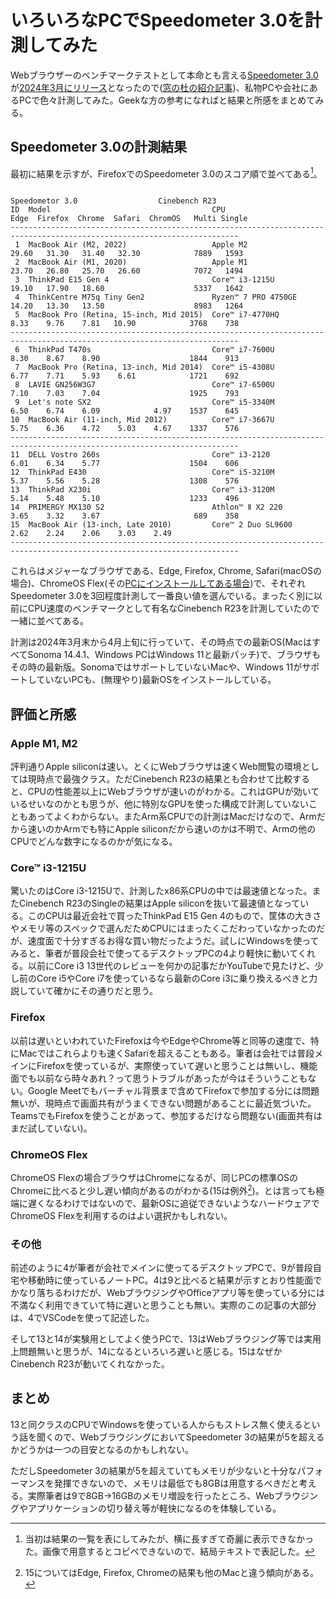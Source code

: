 <!--
    https://qiita.com/belgianbeer/items/5d6a2cc4386f8b7fd03a
-->

# いろいろなPCでSpeedometer 3.0を計測してみた

Webブラウザーのベンチマークテストとして本命とも言える[Speedometer 3.0](https://browserbench.org/Speedometer3.0/)が[2024年3月にリリース](https://browserbench.org/announcements/speedometer3/)となったので([窓の杜の紹介記事](https://forest.watch.impress.co.jp/docs/news/1575562.html))、私物PCや会社にあるPCで色々計測してみた。Geekな方の参考になればと結果と所感をまとめてみる。

## Speedometer 3.0の計測結果

最初に結果を示すが、FirefoxでのSpeedometer 3.0のスコア順で並べてある[^table]。

[^table]:当初は結果の一覧を表にしてみたが、横に長すぎて奇麗に表示できなかった。画像で用意するとコピペできないので、結局テキストで表記した。

```text
                                                                          Speedometor 3.0                  Cinebench R23
ID  Model                                    CPU                   Edge  Firefox  Chrome  Safari  ChromOS   Multi Single
-------------------------------------------------------------------------------------------------------------------------
 1  MacBook Air (M2, 2022)                   Apple M2              29.60   31.30   31.40   32.30            7889   1593
 2  MacBook Air (M1, 2020)                   Apple M1              23.70   26.80   25.70   26.60            7072   1494
 3  ThinkPad E15 Gen 4                       Core™ i3-1215U        19.10   17.90   18.60                    5337   1642
 4  ThinkCentre M75q Tiny Gen2               Ryzen™ 7 PRO 4750GE   14.20   13.30   13.50                    8983   1264
 5  MacBook Pro (Retina, 15-inch, Mid 2015)  Core™ i7-4770HQ        8.33    9.76    7.81   10.90            3768    738
-------------------------------------------------------------------------------------------------------------------------
 6  ThinkPad T470s                           Core™ i7-7600U         8.30    8.67    8.90                    1844    913
 7  MacBook Pro (Retina, 13-inch, Mid 2014)  Core™ i5-4308U         6.77    7.71    5.93    6.61            1721    692
 8  LAVIE GN256W3G7                          Core™ i7-6500U         7.10    7.03    7.04                    1925    793
 9  Let's note SX2                           Core™ i5-3340M         6.50    6.74    6.09            4.97    1537    645
10  MacBook Air (11-inch, Mid 2012)          Core™ i7-3667U         5.75    6.36    4.72    5.03    4.67    1337    576
-------------------------------------------------------------------------------------------------------------------------
11  DELL Vostro 260s                         Core™ i3-2120          6.01    6.34    5.77                    1504    606
12  ThinkPad E430                            Core™ i5-3210M         5.37    5.56    5.28                    1308    576
13  ThinkPad X230i                           Core™ i3-3120M         5.14    5.48    5.10                    1233    496
14  PRIMERGY MX130 S2                        Athlon™ Ⅱ X2 220      3.65    3.32    3.67                     689    358
15  MacBook Air (13-inch, Late 2010)         Core™ 2 Duo SL9600     2.62    2.24    2.06    3.03    2.49
-------------------------------------------------------------------------------------------------------------------------
```

これらはメジャーなブラウザである、Edge, Firefox, Chrome, Safari(macOSの場合)、ChromeOS Flex(その[PCにインストールしてある場合](https://qiita.com/belgianbeer/items/b638c12150dc86911922))で、それぞれSpeedometer 3.0を3回程度計測して一番良い値を選んでいる。まったく別に以前にCPU速度のベンチマークとして有名なCinebench R23を計測していたので一緒に並べてある。

計測は2024年3月末から4月上旬に行っていて、その時点での最新OS(MacはすべてSonoma 14.4.1、Windows PCはWindows 11と最新パッチ)で、ブラウザもその時の最新版。SonomaではサポートしていないMacや、Windows 11がサポートしていないPCも、(無理やり)最新OSをインストールしている。

## 評価と所感

### Apple M1, M2

評判通りApple siliconは速い。とくにWebブラウザは速くWeb閲覧の環境としては現時点で最強クラス。ただCinebench R23の結果とも合わせて比較すると、CPUの性能差以上にWebブラウザが速いのがわかる。これはGPUが効いているせいなのかとも思うが、他に特別なGPUを使った構成で計測していないこともあってよくわからない。またArm系CPUでの計測はMacだけなので、Armだから速いのかArmでも特にApple siliconだから速いのかは不明で、Armの他のCPUでどんな数字になるのかが気になる。

### Core™ i3-1215U

驚いたのはCore i3-1215Uで、計測したx86系CPUの中では最速値となった。またCinebench R23のSingleの結果はApple siliconを抜いて最速値となっている。このCPUは最近会社で買ったThinkPad E15 Gen 4のもので、筐体の大きさやメモリ等のスペックで選んだためCPUにはまったくこだわっていなかったのだが、速度面で十分すぎるお得な買い物だったようだ。試しにWindowsを使ってみると、筆者が普段会社で使ってるデスクトップPCの4より軽快に動いてくれる。以前にCore i3 13世代のレビューを何かの記事だかYouTubeで見たけど、少し前のCore i5やCore i7を使っているなら最新のCore i3に乗り換えるべきと力説していて確かにその通りだと思う。

### Firefox

以前は遅いといわれていたFirefoxは今やEdgeやChrome等と同等の速度で、特にMacではこれらよりも速くSafariを超えることもある。筆者は会社では普段メインにFirefoxを使っているが、実際使っていて遅いと思うことは無いし、機能面でも以前なら時々あれ？って思うトラブルがあったが今はそういうこともない。Google Meetでもバーチャル背景まで含めてFirefoxで参加する分には問題無いが、現時点で画面共有がうまくできない問題があることに最近気づいた。TeamsでもFirefoxを使うことがあって、参加するだけなら問題ない(画面共有はまだ試していない)。

### ChromeOS Flex

ChromeOS Flexの場合ブラウザはChromeになるが、同じPCの標準OSのChromeに比べると少し遅い傾向があるのがわかる(15は例外[^mba])。とは言っても極端に遅くなるわけではないので、最新OSに追従できないようなハードウェアでChromeOS Flexを利用するのはよい選択かもしれない。

[^mba]:15についてはEdge, Firefox, Chromeの結果も他のMacと違う傾向がある。 

### その他

前述のように4が筆者が会社でメインに使ってるデスクトップPCで、9が普段自宅や移動時に使っているノートPC。4は9と比べると結果が示すとおり性能面でかなり落ちるわけだが、WebブラウジングやOfficeアプリ等を使っている分には不満なく利用できていて特に遅いと思うことも無い。実際のこの記事の大部分は、4でVSCodeを使って記述した。

そして13と14が実験用としてよく使うPCで、13はWebブラウジング等では実用上問題無いと思うが、14になるといろいろ遅いと感じる。15はなぜかCinebench R23が動いてくれなかった。

## まとめ

13と同クラスのCPUでWindowsを使っている人からもストレス無く使えるという話を聞くので、WebブラウジングにおいてSpeedometer 3の結果が5を超えるかどうかは一つの目安となるのかもしれない。

ただしSpeedometer 3の結果が5を超えていてもメモリが少ないと十分なパフォーマンスを発揮できないので、メモリは最低でも8GBは用意するべきだと考える。実際筆者は9で8GB→16GBのメモリ増設を行ったところ、Webブラウジングやアプリケーションの切り替え等が軽快になるのを体験している。
